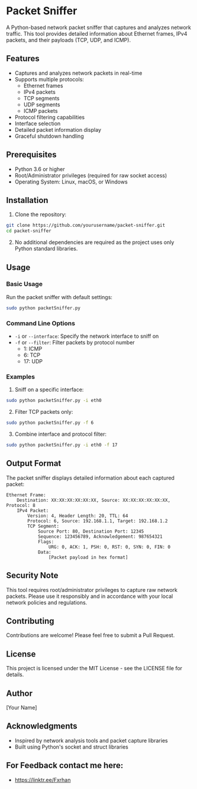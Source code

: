 # Packet Sniffer

A Python-based network packet sniffer that captures and analyzes network traffic. This tool provides detailed information about Ethernet frames, IPv4 packets, and their payloads (TCP, UDP, and ICMP).

## Features

- Captures and analyzes network packets in real-time
- Supports multiple protocols:
  - Ethernet frames
  - IPv4 packets
  - TCP segments
  - UDP segments
  - ICMP packets
- Protocol filtering capabilities
- Interface selection
- Detailed packet information display
- Graceful shutdown handling

## Prerequisites

- Python 3.6 or higher
- Root/Administrator privileges (required for raw socket access)
- Operating System: Linux, macOS, or Windows

## Installation

1. Clone the repository:
```bash
git clone https://github.com/yourusername/packet-sniffer.git
cd packet-sniffer
```

2. No additional dependencies are required as the project uses only Python standard libraries.

## Usage

### Basic Usage

Run the packet sniffer with default settings:
```bash
sudo python packetSniffer.py
```

### Command Line Options

- `-i` or `--interface`: Specify the network interface to sniff on
- `-f` or `--filter`: Filter packets by protocol number
  - 1: ICMP
  - 6: TCP
  - 17: UDP

### Examples

1. Sniff on a specific interface:
```bash
sudo python packetSniffer.py -i eth0
```

2. Filter TCP packets only:
```bash
sudo python packetSniffer.py -f 6
```

3. Combine interface and protocol filter:
```bash
sudo python packetSniffer.py -i eth0 -f 17
```

## Output Format

The packet sniffer displays detailed information about each captured packet:

```
Ethernet Frame:
    Destination: XX:XX:XX:XX:XX:XX, Source: XX:XX:XX:XX:XX:XX, Protocol: 8
    IPv4 Packet:
        Version: 4, Header Length: 20, TTL: 64
        Protocol: 6, Source: 192.168.1.1, Target: 192.168.1.2
        TCP Segment:
            Source Port: 80, Destination Port: 12345
            Sequence: 123456789, Acknowledgement: 987654321
            Flags:
                URG: 0, ACK: 1, PSH: 0, RST: 0, SYN: 0, FIN: 0
            Data:
                [Packet payload in hex format]
```

## Security Note

This tool requires root/administrator privileges to capture raw network packets. Please use it responsibly and in accordance with your local network policies and regulations.

## Contributing

Contributions are welcome! Please feel free to submit a Pull Request.

## License

This project is licensed under the MIT License - see the LICENSE file for details.

## Author

[Your Name]

## Acknowledgments

- Inspired by network analysis tools and packet capture libraries
- Built using Python's socket and struct libraries

## For Feedback contact me here:
- https://linktr.ee/Fxrhan
